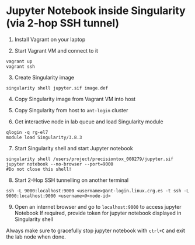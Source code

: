 # Jupyter Notebook inside Singularity (via 2-hop SSH tunnel)

1. Install Vagrant on your laptop

2. Start Vagrant VM and connect to it

```shell
vagrant up
vagrant ssh
```

3. Create Singularity image
```shell
singularity shell jupyter.sif image.def
```

4. Copy Singularity image from Vagrant VM into host

5. Copy Singularity from host to `ant-login` cluster

6. Get interactive node in lab queue and load Singularity module
```shell
qlogin -q rg-el7
module load Singularity/3.8.3
```

7. Start Singularity shell and start Jupyter notebook
```shell
singularity shell /users/project/precisiontox_008279/jupyter.sif
jupyter notebook --no-browser --port=9000
#Do not close this shell!
```

8. Start 2-Hop SSH tunnelling on another terminal
```shell
ssh -L 9000:localhost:9000 <username>@ant-login.linux.crg.es -t ssh -L 9000:localhost:9000 <username>@<node-id>
```
9. Open an internet browser and go to `localhost:9000` to access jupyter Notebook
If required, provide token for jupyter notebook displayed in Singularity shell 

Always make sure to gracefully stop jupyter notebook with `ctrl+C` and exit the lab node when done.

